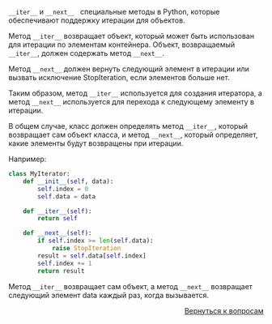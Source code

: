 `__iter__` и `__next__ ` специальные методы в Python, которые обеспечивают поддержку итерации для
объектов.

Метод `__iter__` возвращает объект, который может быть использован для итерации по элементам контейнера. Объект,
возвращаемый `__iter__`, должен содержать метод `__next__`.

Метод `__next__` должен вернуть следующий элемент в итерации или вызвать исключение StopIteration, если элементов больше
нет.

Таким образом, метод `__iter__` используется для создания итератора, а метод `__next__` используется для перехода к
следующему элементу в итерации.

В общем случае, класс должен определять метод `__iter__`, который возвращает сам объект класса, и метод `__next__`,
который определяет, какие элементы будут возвращены при итерации.

Например:

```python
class MyIterator:
    def __init__(self, data):
        self.index = 0
        self.data = data

    def __iter__(self):
        return self

    def __next__(self):
        if self.index >= len(self.data):
            raise StopIteration
        result = self.data[self.index]
        self.index += 1
        return result
```        

Метод `__iter__` возвращает сам объект, а метод `__next__` возвращает следующий элемент data каждый раз, когда
вызывается.

<div align="right">

[Вернуться к вопросам](../Вопросы.md)

</div>
